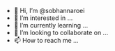 - 👋 Hi, I’m @sobhannaroei
- 👀 I’m interested in ...
- 🌱 I’m currently learning ...
- 💞️ I’m looking to collaborate on ...
- 📫 How to reach me ...

<!---
sobhannaroei/sobhannaroei is a ✨ special ✨ repository because its `README.md` (this file) appears on your GitHub profile.
You can click the Preview link to take a look at your changes.
--->
